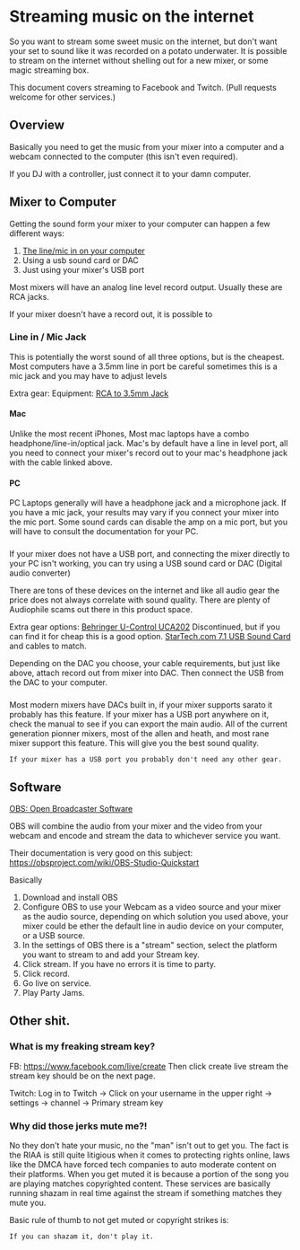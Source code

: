 # Streaming music on the internet

So you want to stream some sweet music on the internet, but don't want your set to sound like it was recorded on a 
potato underwater. It is possible to stream on the internet without shelling out for a new mixer, or some magic
streaming box. 

This document covers streaming to Facebook and Twitch. (Pull requests welcome for other services.)

## Overview 
Basically you need to get the music from your mixer into a computer and a webcam connected to the computer (this isn't even required).

If you DJ with a controller, just connect it to your damn computer. 

## Mixer to Computer

Getting the sound form your mixer to your computer can happen a few different ways: 

1. [The line/mic in on your computer](#linein)
2. Using a usb sound card or DAC
3. Just using your mixer's USB port


Most mixers will have an analog line level record output. Usually these are RCA jacks. 

If your mixer doesn't have a record out, it is possible to 


### <a name="linein"></a> Line in / Mic Jack
This is potentially the worst sound of all three options, but is the cheapest. Most computers have a 3.5mm line in port
be careful sometimes this is a mic jack and you may have to adjust levels 

Extra gear: 
Equipment: [RCA to 3.5mm Jack](https://www.amazon.com/AmazonBasics-3-5mm-2-Male-Adapter-Stereo/dp/B01D5H8JW0/)


#### Mac
Unlike the most recent iPhones, Most mac laptops have a combo headphone/line-in/optical jack.
Mac's by default have a line in level port, all you need to connect your mixer's record out to your mac's headphone jack
with the cable linked above. 

#### PC 
PC Laptops generally will have a headphone jack and a microphone jack. If you have a mic jack, your results may vary if
you connect your mixer into the mic port.  Some sound cards can disable the amp on a mic port, but you will have to
consult the documentation for your PC.

### <a name="dac"></a> 
If your mixer does not have a USB port, and connecting the mixer directly to your PC isn't working, you can try using a
USB sound card or DAC (Digital audio converter)

There are tons of these devices on the internet and like all audio gear the price does not always correlate with sound
quality. There are plenty of Audiophile scams out there in this product space. 

Extra gear options: 
[Behringer U-Control UCA202](https://www.amazon.com/Behringer-U-Control-UCA202-Ultra-Low-Interface/dp/B000KW2YEI/) Discontinued, but if you can
find it for cheap this is a good option. 
[StarTech.com 7.1 USB Sound Card ](https://www.amazon.com/StarTech-com-7-1-USB-Sound-Card/dp/B002LM0U2S/)
and cables to match. 

Depending on the DAC you choose, your cable requirements, but just like above, attach record out from mixer into DAC.
Then connect the USB from the DAC to your computer.

### <a name="mixer"></a>

Most modern mixers have DACs built in, if your mixer supports sarato it probably has this feature.  If your mixer has a 
USB port anywhere on it, check the manual to see if you can export the main audio.  All of the current generation pionner
mixers, most of the allen and heath, and most rane mixer support this feature.  This will give you the best sound quality.

    If your mixer has a USB port you probably don't need any other gear. 

## Software 
[OBS: Open Broadcaster Software](https://obsproject.com/)

OBS will combine the audio from your mixer and the video from your webcam and encode and stream the data to whichever 
service you want.

Their documentation is very good on this subject: https://obsproject.com/wiki/OBS-Studio-Quickstart

Basically
1. Download and install OBS
2. Configure OBS to use your Webcam as a video source and your mixer as the audio source, depending on which solution
you used above, your mixer could be ether the default line in audio device on your computer, or a USB source.
3. In the settings of OBS there is a "stream" section, select the platform you want to stream to and add your Stream key.
4. Click stream. If you have no errors it is time to party.
5. Click record. 
6. Go live on service.
7. Play Party Jams.

## Other shit.

### What is my freaking stream key?
FB: https://www.facebook.com/live/create Then click create live stream the stream key should be on the next page.

Twitch: Log in to Twitch -> Click on your username in the upper right -> settings -> channel -> Primary stream key

### Why did those jerks mute me?!
No they don't hate your music, no the "man" isn't out to get you.  The fact is the RIAA is still quite litigious when it
comes to protecting rights online, laws like the DMCA have forced tech companies to auto moderate content on
their platforms.  When you get muted it is because a portion of the song you are playing matches copyrighted content. 
These services are basically running shazam in real time against the stream if something matches they mute you. 
 
Basic rule of thumb to not get muted or copyright strikes is:

    If you can shazam it, don't play it. 
